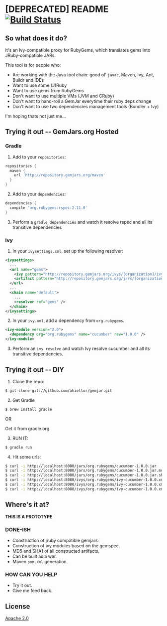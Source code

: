 [DEPRECATED] README [![Build Status](https://api.travis-ci.org/akiellor/gemjar.png)](http://travis-ci.org/akiellor/gemjar)
======

So what does it do?
-------------------

It's an Ivy-compatible proxy for RubyGems, which translates gems into JRuby-compatible JARs.

This tool is for people who:

  * Are working with the Java tool chain: good ol' `javac`, Maven, Ivy, Ant, Buildr and IDEs
  * Want to use some (J)Ruby
  * Want to use gems from RubyGems
  * Don't want to use multiple VMs (JVM and CRuby)
  * Don't want to hand-roll a GemJar everytime their ruby deps change
  * Don't want to use two dependencies management tools (Bundler + Ivy)

I'm hoping thats not just me...

Trying it out -- GemJars.org Hosted
-----------------------------------
### Gradle
1) Add to your `repositories`:
```groovy
repositories {
  maven {
    url 'http://repository.gemjars.org/maven'
  }
}
```

2) Add to your `dependencies`:
```groovy
dependencies {
  compile 'org.rubygems:rspec:2.11.0'
}
```

3) Perform a `gradle dependencies` and watch it resolve rspec and all its transitive dependencies

### Ivy
1) In your `ivysettings.xml`, set up the following resolver:

```xml
<ivysettings>
  ...
  <url name="gems">
    <ivy pattern="http://repository.gemjars.org/ivys/[organization]/ivy-[module]-[revision].xml" />
    <artifact pattern="http://repository.gemjars.org/jars/[organization]/[module]-[revision].jar" />
  </url>
  ...
  <chain name="default">
    ...
    <resolver ref="gems" />
  </chain>
</ivysettings>
```

2) In your `ivy.xml`, add a dependency from `org.rubygems`.

```xml
<ivy-module version="2.0">
  <dependency org="org.rubygems" name="cucumber" rev="1.0.0" />
</ivy-module>
```

3) Perform an `ivy resolve` and watch Ivy resolve cucumber and all its transitive dependencies.

Trying it out -- DIY
--------------------
1) Clone the repo:
  ```sh
  $ git clone git://github.com/akiellor/gemjar.git
  ```

2) Get Gradle
  ```sh
  $ brew install gradle
  ```
  
  OR
  
  Get it from gradle.org.
  
3) RUN IT:
  ```sh
  $ gradle run 
  ```

4) Hit some urls:
  ```sh
  $ curl -i http://localhost:8080/jars/org.rubygems/cucumber-1.0.0.jar
  $ curl -i http://localhost:8080/jars/org.rubygems/cucumber-1.0.0.jar.md5
  $ curl -i http://localhost:8080/jars/org.rubygems/cucumber-1.0.0.jar.sha1
  $ curl -i http://localhost:8080/ivys/org.rubygems/ivy-cucumber-1.0.0.xml
  $ curl -i http://localhost:8080/ivys/org.rubygems/ivy-cucumber-1.0.0.xml.md5
  $ curl -i http://localhost:8080/ivys/org.rubygems/ivy-cucumber-1.0.0.xml.sha1
  ```

Where's it at?
-------------
**THIS IS A PROTOTYPE**

### DONE-ISH ###
* Construction of jruby compatible gemjars. 
* Construction of ivy modules based on the gemspec. 
* MD5 and SHA1 of all constructed artifacts. 
* Can be built as a war.
* Maven `pom.xml` generation.

### HOW CAN YOU HELP ###
* Try it out.
* Give me feed back.

License
-------
[Apache 2.0](http://www.opensource.org/licenses/Apache-2.0)
